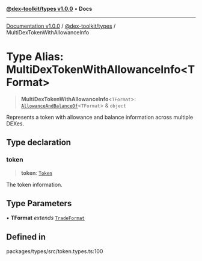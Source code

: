 [**@dex-toolkit/types v1.0.0**](../README.md) • **Docs**

***

[Documentation v1.0.0](../../../packages.md) / [@dex-toolkit/types](../README.md) / MultiDexTokenWithAllowanceInfo

# Type Alias: MultiDexTokenWithAllowanceInfo\<TFormat\>

> **MultiDexTokenWithAllowanceInfo**\<`TFormat`\>: [`AllowanceAndBalanceOf`](AllowanceAndBalanceOf.md)\<`TFormat`\> & `object`

Represents a token with allowance and balance information across multiple DEXes.

## Type declaration

### token

> **token**: [`Token`](Token.md)

The token information.

## Type Parameters

• **TFormat** *extends* [`TradeFormat`](TradeFormat.md)

## Defined in

packages/types/src/token.types.ts:100
